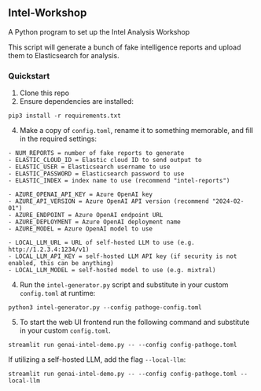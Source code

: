 ## Intel-Workshop

A Python program to set up the Intel Analysis Workshop

This script will generate a bunch of fake intelligence reports and upload them to Elasticsearch for analysis.

### Quickstart
1. Clone this repo
2. Ensure dependencies are installed:
```
pip3 install -r requirements.txt
```

4. Make a copy of `config.toml`, rename it to something memorable, and fill in the required settings:
```
- NUM_REPORTS = number of fake reports to generate
- ELASTIC_CLOUD_ID = Elastic cloud ID to send output to
- ELASTIC_USER = Elasticsearch username to use
- ELASTIC_PASSWORD = Elasticsearch password to use
- ELASTIC_INDEX = index name to use (recommend "intel-reports")

- AZURE_OPENAI_API_KEY = Azure OpenAI key
- AZURE_API_VERSION = Azure OpenAI API version (recommend "2024-02-01")
- AZURE_ENDPOINT = Azure OpenAI endpoint URL
- AZURE_DEPLOYMENT = Azure OpenAI deployment name
- AZURE_MODEL = Azure OpenAI model to use

- LOCAL_LLM_URL = URL of self-hosted LLM to use (e.g. http://1.2.3.4:1234/v1)
- LOCAL_LLM_API_KEY = self-hosted LLM API key (if security is not enabled, this can be anything)
- LOCAL_LLM_MODEL = self-hosted model to use (e.g. mixtral)
```
4. Run the `intel-generator.py` script and substitute in your custom `config.toml` at runtime:
```
python3 intel-generator.py --config pathoge-config.toml
```

5. To start the web UI frontend run the following command and substitute in your custom `config.toml`.
```
streamlit run genai-intel-demo.py -- --config config-pathoge.toml
```

If utilizing a self-hosted LLM, add the flag `--local-llm`:
```
streamlit run genai-intel-demo.py -- --config config-pathoge.toml --local-llm
```